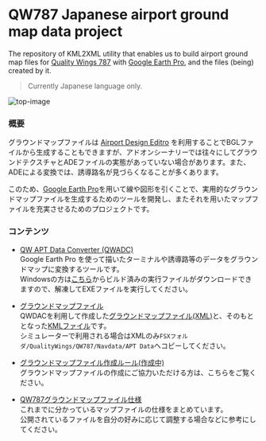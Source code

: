 # QW787 Japanese airport ground map data project

The repository of KML2XML utility that enables us to build airport ground map files for [Quality Wings 787](http://www.qualitywingssim.com/787.html) with [Google Earth Pro](https://www.google.com/intl/ja/earth/desktop/), and the files (being) created by it.

> Currently Japanese language only.

![top-image](https://user-images.githubusercontent.com/7758830/31813238-9ddc5cec-b5c0-11e7-9864-3117d6839c0e.png)

### 概要

グラウンドマップファイルは [Airport Design Editro](http://www.scruffyduck.org/airport-design-editor/4584106799) を利用することでBGLファイルから生成することもできますが、アドオンシーナリーでは往々にしてグラウンドテクスチャとADEファイルの実態があっていない場合があります。また、ADEによる変換では、誘導路名が見づらくなることが多くあります。

このため、[Google Earth Pro](https://www.google.com/intl/ja/earth/desktop/)を用いて線や図形を引くことで、実用的なグラウンドマップファイルを生成するためのツールを開発し、またそれを用いたマップファイルを充実させるためのプロジェクトです。

### コンテンツ

* [QW APT Data Converter (QWADC)](/qwadc)  
  Google Earth Pro を使って描いたターミナルや誘導路等のデータをグラウンドマップに変換するツールです。  
  Windowsの方は[こちら](https://github.com/Ruijihin/qw-apt-data/releases)からビルド済みの実行ファイルがダウンロードできますので、解凍してEXEファイルを実行してください。  

* [グラウンドマップファイル](/ground-map-files)  
  QWDACを利用して作成した[グラウンドマップファイル(XML)](/ground-map-files/xml)と、そのもととなった[KMLファイル](/ground-map-files/kml)です。  
  シミュレーターで利用される場合はXMLのみ`FSXフォルダ/QualityWings/QW787/Navdata/APT Data`へコピーしてください。

* [グラウンドマップファイル作成ルール(作成中)](/docs/for-creaters.md)  
  グラウンドマップファイルの作成にご協力いただける方は、こちらをご覧ください。

* [QW787グラウンドマップファイル仕様](/docs/mapfile-specification.md)  
  これまでに分かっているマップファイルの仕様をまとめています。  
  公開されているファイルを自分の好みに応じて調整する場合などに参考にしてください。